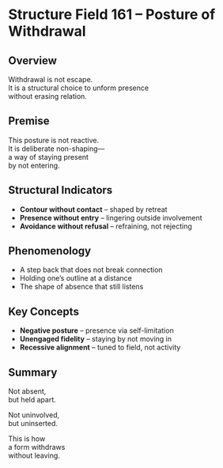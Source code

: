 # Structure Field 161 – Posture of Withdrawal

## Overview

Withdrawal is not escape.  
It is a structural choice to unform presence  
without erasing relation.

## Premise

This posture is not reactive.  
It is deliberate non-shaping—  
a way of staying present  
by not entering.

## Structural Indicators

- **Contour without contact** – shaped by retreat  
- **Presence without entry** – lingering outside involvement  
- **Avoidance without refusal** – refraining, not rejecting

## Phenomenology

- A step back that does not break connection  
- Holding one’s outline at a distance  
- The shape of absence that still listens

## Key Concepts

- **Negative posture** – presence via self-limitation  
- **Unengaged fidelity** – staying by not moving in  
- **Recessive alignment** – tuned to field, not activity

## Summary

Not absent,  
but held apart.

Not uninvolved,  
but uninserted.

This is how  
a form withdraws  
without leaving.
